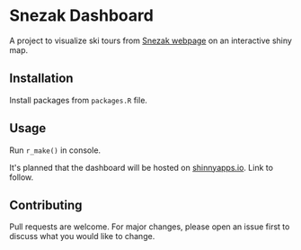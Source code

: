 # Snezak Dashboard

A project to visualize ski tours from [Snezak webpage](https://www.snezak.si/) on an interactive shiny map. 

## Installation 

Install packages from `packages.R` file.  


## Usage
Run `r_make()` in console.  

It's planned that the dashboard will be hosted on [shinnyapps.io](https://www.shinyapps.io/). Link to follow. 

## Contributing
Pull requests are welcome. For major changes, please open an issue first to discuss what you would like to change.